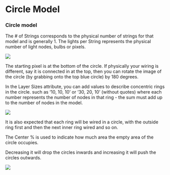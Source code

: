 # Circle Model

### **Circle model**

The \# of Strings corresponds to the physical number of strings for that model and is generally 1. The lights per String represents the physical number of light nodes, bulbs or pixels.

![](https://lh6.googleusercontent.com/5p67E75p3Wm9IyY0PL-TEyt1PIUPl1tMrm_g_zwU0hcd6r7NtcN_OEQrcL8bf_weHH6Yt8WaVyvcwE4AZskt0-8N7meitIxTaIZU4Xq5aBGW2_IkZAFse93jHGIFeXwIIXOjVmcN)

The starting pixel is at the bottom of the circle. If physically your wiring is different, say it is connected in at the top, then you can rotate the image of the circle \(by grabbing onto the top blue circle\) by 180 degrees.

In the Layer Sizes attribute, you can add values to describe concentric rings in the circle. such as ‘10, 10, 10’ or ‘30, 20, 10’ \(without quotes\) where each number represents the number of nodes in that ring - the sum must add up to the number of nodes in the model.

![](https://lh4.googleusercontent.com/E9D5Y_p54AkevsRoQOjwmCqiH09m7vSQb0SkfkDJycktl5I4N2IkbIMQHSb4b7eMNNaciUN8Eo_Ozmzel5HuZVmjVfINrroYmNxKPA495gFwQhpY2c1GFinfCqPCVjlERmuffl6X)

It is also expected that each ring will be wired in a circle, with the outside ring first and then the next inner ring wired and so on.

The Center % is used to indicate how much area the empty area of the circle occupies.

Decreasing it will drop the circles inwards and increasing it will push the circles outwards.

![](https://lh5.googleusercontent.com/XTqp-MvwBYHO1_UVBJz0w4BF_bZzs6tm4h-_l3onh4F9iLQAMkCCQ9uo2Cf8ZIfoFCuC5THNfHRNC1mO781eTquTElOwFOw2pYUL0JVGbZ1SU402fChgRE3lmoTOlyfni2H3TNOO)

